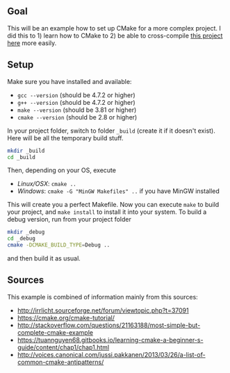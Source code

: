 ## Goal
This will be an example how to set up CMake for a more complex project.
I did this to 1) learn how to CMake to 2) be able to cross-compile [this project here](https://github.com/dixx/Die_Chroniken_eines_namenlosen_Spiels) more easily.

## Setup
Make sure you have installed and available:
- `gcc --version` (should be 4.7.2 or higher)
- `g++ --version` (should be 4.7.2 or higher)
- `make --version` (should be 3.81 or higher)
- `cmake --version` (should be 2.8 or higher)

In your project folder, switch to folder `_build` (create it if it doesn't exist). Here will be all the temporary build stuff.
``` bash
mkdir _build
cd _build
```
Then, depending on your OS, execute
- *Linux/OSX*: `cmake ..`
- *Windows*: `cmake -G "MinGW Makefiles" ..` if you have MinGW installed

This will create you a perfect Makefile.
Now you can execute `make` to build your project, and `make install` to install it into your system.
To build a debug version, run from your project folder
``` bash
mkdir _debug
cd _debug
cmake -DCMAKE_BUILD_TYPE=Debug ..
```
and then build it as usual.

## Sources
This example is combined of information mainly from this sources:
- http://irrlicht.sourceforge.net/forum/viewtopic.php?t=37091
- https://cmake.org/cmake-tutorial/
- http://stackoverflow.com/questions/21163188/most-simple-but-complete-cmake-example
- https://tuannguyen68.gitbooks.io/learning-cmake-a-beginner-s-guide/content/chap1/chap1.html
- http://voices.canonical.com/jussi.pakkanen/2013/03/26/a-list-of-common-cmake-antipatterns/
